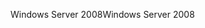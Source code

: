 <span data-ttu-id="16b16-101">Windows Server 2008</span><span class="sxs-lookup"><span data-stu-id="16b16-101">Windows Server 2008</span></span>